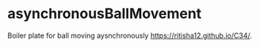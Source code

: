 # asynchronousBallMovement
Boiler plate for ball moving aysnchronously
https://ritisha12.github.io/C34/.
